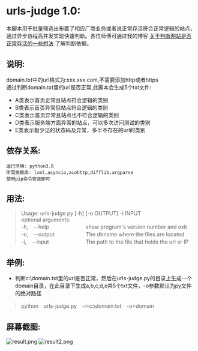 # urls-judge 1.0:

本脚本用于批量筛选出布置了相应厂商业务或者说正常存活符合正常逻辑的站点，通过异步协程高并发实现快速判断。各位师傅可通过我的博客 [关于判断网站是否正常存活的一些想法](https://www.jianshu.com/p/ba139eddadf0) 了解判断依据。
## 说明:
domain.txt中的url格式为:xxx.xxx.com,不需要添加http或者https  
通过判断domain.txt里的url是否正常,此脚本会生成5个txt文件:  
- A类表示首页正常且站点符合逻辑的类别
- B类表示首页异常但站点符合逻辑的类别
- C类表示首页异常且站点也不符合逻辑的类别
- D类表示服务端方面异常的站点，可以多次访问测试的类别
- E类表示极少见的状态码及异常，多半不存在的url的类别
## 依存关系:
```
运行环境: python3.8
所需依赖库: lxml,asyncio,aiohttp,difflib,argparse
使用pip命令安装即可
```
## 用法:
>Usage: urls-judge.py [-h] [-o OUTPUT] -i INPUT  
optional arguments:  
-h,　--help　　　　　　　show program's version number and exit  
-o,　--output　　　　　　The dirname where the files are located  
-i,　--input　　　　　　　The path to the file that holds the url or IP

## 举例:
- 判断c:\domain.txt里的url是否正常，然后在urls-judge.py的目录上生成一个domain目录，在此目录下生成a,b,c,d,e共5个txt文件，-o参数默认为py文件的绝对路径
>python　urls-judge.py　-i=c:\domain.txt　-o=domain
## 屏幕截图:
![result.png](https://upload-images.jianshu.io/upload_images/21474770-1f2b9362c911a432.png?imageMogr2/auto-orient/strip%7CimageView2/2/w/1240)
![result2.png](https://upload-images.jianshu.io/upload_images/21474770-73b08a2b0fbcb8ad.png?imageMogr2/auto-orient/strip%7CimageView2/2/w/1240)










